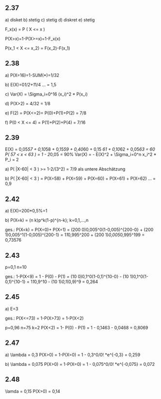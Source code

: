 ## 2.37

a) disket
b) stetig
c) stetig
d) diskret
e) stetig

F_x(x) = P ( X <= x )

P(X>x)=1-P(X>=x)=1-F_x(x)

P(x_1 < X <= x_2) = F(x_2)-F(x_1)

## 2.38

a)
P(X=16)=1-SUM(*)=1/32

b)
E(X)=0*1/2+1*1/4 ... = 1,5

c)
Var(X) = \Sigma_i=0^16 (x_i)^2 * P(x_i)

d)
P(X>2) = 4/32 = 1/8

e)
F(2) = P(X<=2)= P(0)+P(1)+P(2) = 7/8

f)
P(0 < X <= 4) = P(1)+P(2)+P(4) = 7/16

## 2.39

E(X) = 0,05*57 + 0,10*58 + 0,15*59 + 0,40*60 + 0,15 *61 + 0,10*62 + 0,05*63 = 60
P( 57 < x < 63 ) = 1 - 2*0,05 = 90%
Var(X) = - E(X)^2 + \Sigma_i=0^n x_i^2 * P_i = 2

a)
P( |X-60| < 3 ) >= 1-2/(3^2) = 7/9 
als untere Abschätzung

b)
P( |X-60| < 3 ) = P(X=58) + P(X=59) + P(X=60) + P(X=61) + P(X=62) ... = 0,9

## 2.42

a)
E(X)=200*0,5%=1

b)
P(X=k) = (n k)p^k(1-p)^{n-k}; k=0,1,...,n

ges.: P(X<k) = P(X=0)+ P(X=1)
= (200 0)0,005^0(1-0,005)^{200-0} + (200 1)0,005^1(1-0,005)^{200-1}
= 1*1*0,995^200 + (200 1)*0,005*0,995^199
= 0,73576

## 2.43

p=0,1
n=10

ges.: 1-P(X<9) = 1 - P(0) - P(1)
= (10 0)0,1^0(1-0,1)^{10-0} - (10 1)0,1^0(1-0,1)^{10-1} 
= 1*1*0,9^10 - (10 1)*0,1*(0,9)^9 
= 0,264

## 2.45
a)
E=3

ges.: P(X<=73) = 1-P(X>73) = 1-P(X<2)

p=0,96
n=75
k=2
P(X<2) = 1- P(0) - P(1)
= 1 - 0,1463 - 0,0468 = 0,8069

## 2.47

a)
\lambda = 0,3
P(X>0) = 1-P(X=0) = 1 - 0,3^0/0! *e^{-0,3} = 0,259

b)
\lambda = 0,075
P(X>0) = 1-P(X=0) = 1 - 0,075^0/0! *e^{-0,075} = 0,072


## 2.48

\lamda = 0,15
P(X>0) = 0,14

